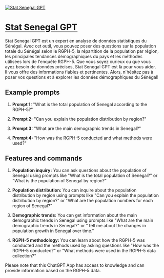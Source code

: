 [![Stat Senegal GPT](https://files.oaiusercontent.com/file-KefuyJqfWQ0PepDbSzyV1k6o?se=2123-10-18T09%3A35%3A14Z&sp=r&sv=2021-08-06&sr=b&rscc=max-age%3D31536000%2C%20immutable&rscd=attachment%3B%20filename%3D6c578ed9-62bb-43dc-a1f6-313cd997b357.png&sig=Qv8EjMWJKUGrYD9qSLkzCX7Dlkl2dLf8uWblDxgnEOI%3D)](https://chat.openai.com/g/g-nfkjUEfUT-stat-senegal-gpt)

# [Stat Senegal GPT](https://chat.openai.com/g/g-nfkjUEfUT-stat-senegal-gpt)

Stat Senegal GPT est un expert en analyse de données statistiques du Sénégal. Avec cet outil, vous pouvez poser des questions sur la population totale du Sénégal selon le RGPH-5, la répartition de la population par région, les principales tendances démographiques du pays et les méthodes utilisées lors de l'enquête RGPH-5. Que vous soyez curieux ou que vous ayez besoin de données précises, Stat Senegal GPT est là pour vous aider. Il vous offre des informations fiables et pertinentes. Alors, n'hésitez pas à poser vos questions et à explorer les données démographiques du Sénégal!

## Example prompts

1. **Prompt 1:** "What is the total population of Senegal according to the RGPH-5?"

2. **Prompt 2:** "Can you explain the population distribution by region?"

3. **Prompt 3:** "What are the main demographic trends in Senegal?"

4. **Prompt 4:** "How was the RGPH-5 conducted and what methods were used?"

## Features and commands

1. **Population inquiry:** You can ask questions about the population of Senegal using prompts like "What is the total population of Senegal?" or "What is the population of Senegal by region?"

2. **Population distribution:** You can inquire about the population distribution by region using prompts like "Can you explain the population distribution by region?" or "What are the population numbers for each region of Senegal?"

3. **Demographic trends:** You can get information about the main demographic trends in Senegal using prompts like "What are the main demographic trends in Senegal?" or "Tell me about the changes in population growth in Senegal over time."

4. **RGPH-5 methodology:** You can learn about how the RGPH-5 was conducted and the methods used by asking questions like "How was the RGPH-5 conducted?" or "What methods were used in the RGPH-5 data collection?"

Please note that this ChatGPT App has access to knowledge and can provide information based on the RGPH-5 data.